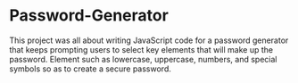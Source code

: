 # Password-Generator
This project was all about writing JavaScript code for a password generator that keeps prompting users to select key elements that will make up the password.
Element such as lowercase, uppercase, numbers, and special symbols so as to create a secure password.

